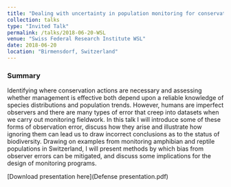 ```yaml
---
title: "Dealing with uncertainty in population monitoring for conservation"
collection: talks
type: "Invited Talk"
permalink: /talks/2018-06-20-WSL
venue: "Swiss Federal Research Institute WSL"
date: 2018-06-20 
location: "Birmensdorf, Switzerland"
---
```


### Summary

Identifying where conservation actions are necessary and assessing whether management is effective both depend upon a reliable knowledge of species distributions and population trends. However, humans are imperfect observers and there are many types of error that creep into datasets when we carry out monitoring fieldwork. In this talk I will introduce some of these forms of observation error, discuss how they arise and illustrate how ignoring them can lead us to draw incorrect conclusions as to the status of biodiversity. Drawing on examples from monitoring amphibian and reptile populations in Switzerland, I will present methods by which bias from observer errors can be mitigated, and discuss some implications for the design of monitoring programs.

[Download presentation here](Defense presentation.pdf)